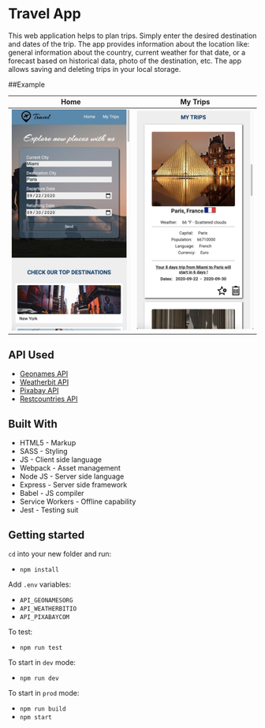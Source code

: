 # Travel App

This web application helps to plan trips.
Simply enter the desired destination and dates of the trip.
The app provides information about the location like: general information about the country, current weather for that date, or a forecast based on historical data, photo of the destination, etc. 
The app allows saving and deleting trips in your local storage. 

##Example

Home            |  My Trips
:-------------------------:|:-------------------------:
![Travel App](./docs/small1.jpg)  |  ![Travel App](./docs/small2.jpg)

## API Used

* [Geonames API](http://www.geonames.org)
* [Weatherbit API](https://www.weatherbit.io)
* [Pixabay API](https://pixabay.com)
* [Restcountries API](https://restcountries.eu/)

## Built With

- HTML5 - Markup
- SASS - Styling
- JS - Client side language
- Webpack - Asset management
- Node JS - Server side language
- Express - Server side framework
- Babel - JS compiler
- Service Workers - Offline capability
- Jest - Testing suit

## Getting started

`cd` into your new folder and run:
- `npm install`

Add `.env` variables:
- `API_GEONAMESORG`
- `API_WEATHERBITIO`
- `API_PIXABAYCOM`

To test:
- `npm run test`

To start in `dev` mode:
- `npm run dev`

To start in `prod` mode:
- `npm run build`
- `npm start`


    
    